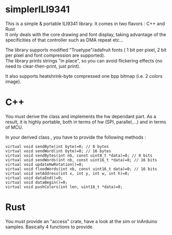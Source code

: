# simplerILI9341
This is a simple &amp; portable ILI9341 library. It comes in two flavors : C++ and Rust \
It only deals with the core drawing and font display, taking advantage of the specificities of that controller
such as DMA repeat etc...

The library supports modified "Truetype"/adafruit fonts (
1 bit per pixel, 2 bit per pixel and font compression are supported). \
The library prints strings "in place", so you can avoid flickering effects (no need to clear-then-print, just print).

It also supports heatshrink-byte compressed one bpp bitmap (i.e. 2 colors image).


# C++
You must derive the class and implements the hw dependant part.
As a result, it is highly portable, both in terms of hw (SPI, parallel,...) and in terms of MCU.

In your derived class , you have to provide the following methods :

    virtual void sendByte(int byte)=0; // 8 bytes
    virtual void sendWord(int byte)=0; // 16 bytes
    virtual void sendBytes(int nb, const uint8_t *data)=0; // 8 bits
    virtual void sendWords(int nb, const uint16_t *data)=0; // 16 bits
    virtual void updateHwRotation()=0;
    virtual void floodWords(int nb, const uint16_t data)=0; // 16 bits            
    virtual void setAddress(int x, int y, int w, int h)=0;
    virtual void dataEnd()=0;
    virtual void dataBegin()=0;
    virtual void pushColors(int len, uint16_t *data)=0;

# Rust

You must provide an "access" crate, have a look at the sim or lnArduino samples.
Basically 4 functions to provide.


